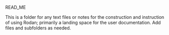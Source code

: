 READ_ME

This is a folder for any text files or notes for the construction and instruction of using Rodan; primarily a landing space for the user documentation. Add files and subfolders as needed. 